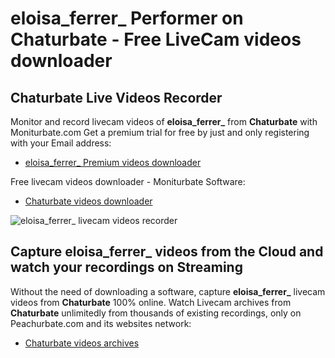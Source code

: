 # eloisa_ferrer_ Performer on Chaturbate - Free LiveCam videos downloader

## Chaturbate Live Videos Recorder

Monitor and record livecam videos of **eloisa_ferrer_** from **Chaturbate** with Moniturbate.com
Get a premium trial for free by just and only registering with your Email address:
* [eloisa_ferrer_ Premium videos downloader](https://moniturbate.com/request-demo-licence-key.html)

Free livecam videos downloader - Moniturbate Software:
* [Chaturbate videos downloader](https://moniturbate.com/moniturbate-download-software.html)

![eloisa_ferrer_ livecam videos recorder](https://peachurnet.com/templates/moniturbate-software.png)


## Capture eloisa_ferrer_ videos from the Cloud and watch your recordings on Streaming

Without the need of downloading a software, capture **eloisa_ferrer_** livecam videos from **Chaturbate** 100% online.
Watch Livecam archives from **Chaturbate** unlimitedly from thousands of existing recordings, only on Peachurbate.com and its websites network:
* [Chaturbate videos archives](https://peachurnet.com/)